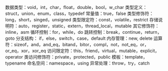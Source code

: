 数据类型：void，int，char，float，double，bool，w_char
类型定义：struct，union，enum，class，typedef
常量值：true，false
类型修饰符：long，short，singed，unsigned
类型限定符：const，volatile，restrict
存储说明符：auto，register，static，extern，thread_local，mutable
其它修饰符：inline，asm
循环控制：for，while，do
跳转控制：break，continue，return，goto
分支结构： if，else，switch，case，default
内存管理：new, delete
运算符：sizeof，and，and_eq，bitand，bitor，compl，not，not_eq，or，or_eq，xor，xor_eq
访问限定符：this，friend，virtual，mutable，explicit，operator
类访问修饰符：private，protected，public
模板：template，typename
命名空间：namespace，using
异常处理：throw，try，catch
